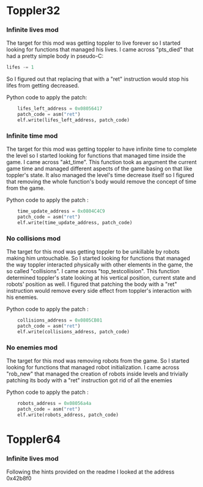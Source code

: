 # Toppler32

### Infinite lives mod

The target for this mod was getting toppler to live forever so I started looking for functions that managed his lives.
I came across "pts_died" that had a pretty simple body in pseudo-C:

```C
lifes -= 1
```

So I figured out that replacing that with a "ret" instruction would stop his lifes from getting decreased.

Python code to apply the patch: 

```python
    lifes_left_address = 0x08056417
    patch_code = asm("ret")
    elf.write(lifes_left_address, patch_code)
```


### Infinite time mod

The target for this mod was getting toppler to have infinite time to complete the level so I started looking for functions that managed time inside the game.
I came across "akt_time". 
This function took as argument the current game time and managed different aspects of the game basing on that like toppler's state.
It also managed the level's time decrease itself so I figured that removing the whole function's body would remove the concept of time from the game.

Python code to apply the patch :

```python
    time_update_address = 0x0804C4C9
    patch_code = asm("ret")
    elf.write(time_update_address, patch_code)
```

### No collisions mod

The target for this mod was getting toppler to be unkillable by robots making him untouchable.
So I started looking for functions that managed the way toppler interacted physically with other elements in the game, the so called "collisions".
I came across "top_testcollision".
This function determined toppler's state looking at his vertical position, current state and robots' position as well.
I figured that patching the body with a "ret" instruction would remove every side effect from toppler's interaction with his enemies.

Python code to apply the patch :

```python
    collisions_address = 0x0805CB01
    patch_code = asm("ret")
    elf.write(collisions_address, patch_code)
```

### No enemies mod

The target for this mod was removing robots from the game. 
So I started looking for functions that managed robot initialization.
I came across "rob_new" that managed the creation of robots inside levels and trivially patching its body with a "ret" instruction got rid of all the enemies

Python code to apply the patch :

```python
	robots_address = 0x08056a4a
	patch_code = asm("ret")
	elf.write(robots_address, patch_code)
```


# Toppler64

### Infinite lives mod

Following the hints provided on the readme I looked at the address 0x42b8f0

